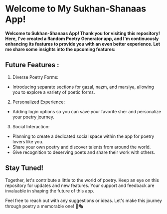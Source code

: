 ﻿# Welcome to My Sukhan-Shanaas App!
**Welcome to Sukhan-Shanaas App! Thank you for visiting this repository! Here, I've created a Random Poetry Generator app, and I'm continuously enhancing its features to provide you with an even better experience. Let me share some insights into the upcoming features:**

## Future Features :
1. Diverse Poetry Forms:
- Introducing separate sections for gazal, nazm, and marsiya, allowing you to explore a variety of poetic forms.
2. Personalized Experience:
* Adding login options so you can save your favorite sher and personalize your poetry journey.
3. Social Interaction:
- Planning to create a dedicated social space within the app for poetry lovers like you.
- Share your own poetry and discover talents from around the world.
- Give recognition to deserving poets and share their work with others.

## Stay Tuned!
Together, let's contribute a little to the world of poetry. Keep an eye on this repository for updates and new features. Your support and feedback are invaluable in shaping the future of this app.

Feel free to reach out with any suggestions or ideas. Let's make this journey through poetry a memorable one! 📝🎭

